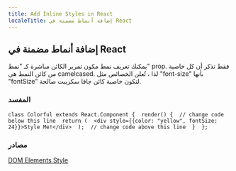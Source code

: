 ```yaml
---
title: Add Inline Styles in React
localeTitle: إضافة أنماط مضمنة في React
---
```

## إضافة أنماط مضمنة في React

يمكنك تعريف نمط مكون تمرير الكائن مباشرة كـ "نمط" prop. فقط تذكر أن كل خاصية من كائن النمط هي camelcased. لذا ، تُعلن الخصائص مثل "font-size" بأنها "fontSize" لتكون خاصية كائن جافا سكريبت صالحة.

### المفسد

 `class Colorful extends React.Component { 
  render() { 
    // change code below this line 
    return ( 
      <div style={{color: "yellow", fontSize: 24}}>Style Me!</div> 
    ); 
    // change code above this line 
  } 
 }; 
` 

### مصادر

[DOM Elements Style](https://reactjs.org/docs/dom-elements.html#style)